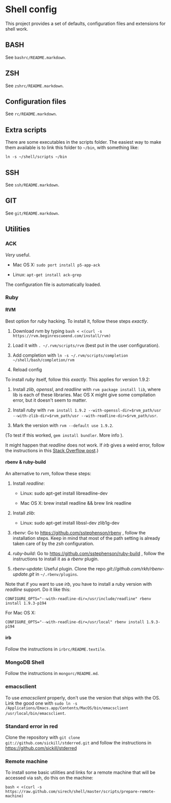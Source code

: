 # Shell config

This project provides a set of defaults, configuration files and
extensions for shell work.

## BASH

See `bashrc/README.markdown`.

## ZSH

See `zshrc/README.markdown`.

## Configuration files

See `rc/README.markdown`.

## Extra scripts

There are some executables in the scripts folder. The easiest way to
make them available is to link this folder to `~/bin`, with something
like:

`ln -s ~/shell/scripts ~/bin`

## SSH

See `ssh/README.markdown`.

## GIT

See `git/README.markdown`.

## Utilities

### ACK

_Very_ useful.

* Mac OS X: `sudo port install p5-app-ack`

* Linux: `apt-get install ack-grep`

The configuration file is automatically loaded.

### Ruby

#### RVM

Best option for _ruby_ hacking. To install it, follow these steps
_exactly_.

1. Download _rvm_ by typing `bash < <(curl -s https://rvm.beginrescueend.com/install/rvm)`

2. Load it with `. ~/.rvm/scripts/rvm` (best put in the user
configuration).

3. Add completion with `ln -s ~/.rvm/scripts/completion ~/shell/bash/completion/rvm`

4. Reload config

To install _ruby_ itself, follow this _exactly_. This applies for
version 1.9.2:

1. Install _zlib_, _openssl_, and _readline_ with `rvm package install
lib`, where lib is each of these libraries. Mac OS X might give some
compilation error, but it doesn't seem to matter.

2. Install _ruby_ with `rvm install 1.9.2 --with-openssl-dir=$rvm_path/usr --with-zlib-dir=$rvm_path/usr --with-readline-dir=$rvm_path/usr`.

3. Mark the version with `rvm --default use 1.9.2`.

(To test if this worked, `gem install bundler`. More info
[](https://rvm.beginrescueend.com/packages/zlib/)).

It might happen that _readline_ does not work. If _irb_ gives a weird
error, follow the instructions in this
[Stack Overflow post](http://stackoverflow.com/questions/4498919/problems-with-the-rails-console-rvm-and-readline).)

#### rbenv & ruby-build

An alternative to _rvm_, follow these steps:

1. Install _readline_:

    * Linux: sudo apt-get install libreadline-dev

    * Mac OS X: brew install readline && brew link readline

2. Install _zlib_:

    * Linux: sudo apt-get install libssl-dev zlib1g-dev

3. _rbenv_: Go to https://github.com/sstephenson/rbenv , follow the
installation steps. Keep in mind that most of the path setting is
already taken care of by the _zsh_ configuration.

4. _ruby-build_: Go to https://github.com/sstephenson/ruby-build ,
follow the instructions to install it as a _rbenv_ plugin.

5. _rbenv-update_: Useful plugin. Clone the repo
_git://github.com/rkh/rbenv-update.git_ in `~/.rbenv/plugins`.

Note that if you want to use _irb_, you have to install a ruby version
with _readline_ support. Do it like this:

`CONFIGURE_OPTS="--with-readline-dir=/usr/include/readline" rbenv install 1.9.3-p194`

For Mac OS X:

`CONFIGURE_OPTS="--with-readline-dir=/usr/local" rbenv install 1.9.3-p194`

#### irb

Follow the instructions in `irbrc/README.textile`.

### MongoDB Shell

Follow the instructions in `mongorc/README.md`.

### emacsclient

To use _emacsclient_ properly, don't use the version that ships with
the OS. Link the good one with `sudo ln -s
/Applications/Emacs.app/Contents/MacOS/bin/emacsclient
/usr/local/bin/emacsclient`.

### Standard error in red

Clone the repository with `git clone
git://github.com/sickill/stderred.git` and follow the instructions in
https://github.com/sickill/stderred

### Remote machine

To install some basic utilities and links for a remote machine that
will be accessed via ssh, do this on the machine:

`bash < <(curl -s https://raw.github.com/sirech/shell/master/scripts/prepare-remote-machine)`
